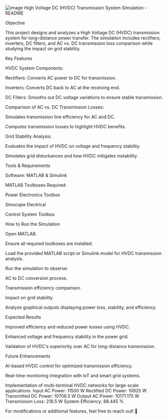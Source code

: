 ![image](https://github.com/user-attachments/assets/06004832-4e26-465a-98bf-bcc3f90022de)
High Voltage DC (HVDC) Transmission System Simulation - README

Objective

This project designs and analyzes a High Voltage DC (HVDC) transmission system for long-distance power transfer. The simulation includes rectifiers, inverters, DC filters, and AC vs. DC transmission loss comparison while studying the impact on grid stability.

Key Features

HVDC System Components:

Rectifiers: Converts AC power to DC for transmission.

Inverters: Converts DC back to AC at the receiving end.

DC Filters: Smooths out DC voltage variations to ensure stable transmission.

Comparison of AC vs. DC Transmission Losses:

Simulates transmission line efficiency for AC and DC.

Computes transmission losses to highlight HVDC benefits.

Grid Stability Analysis:

Evaluates the impact of HVDC on voltage and frequency stability.

Simulates grid disturbances and how HVDC mitigates instability.

Tools & Requirements

Software: MATLAB & Simulink

MATLAB Toolboxes Required:

Power Electronics Toolbox

Simscape Electrical

Control System Toolbox

How to Run the Simulation

Open MATLAB.

Ensure all required toolboxes are installed.

Load the provided MATLAB script or Simulink model for HVDC transmission analysis.

Run the simulation to observe:

AC to DC conversion process.

Transmission efficiency comparison.

Impact on grid stability.

Analyze graphical outputs displaying power loss, stability, and efficiency.

Expected Results

Improved efficiency and reduced power losses using HVDC.

Enhanced voltage and frequency stability in the power grid.

Validation of HVDC's superiority over AC for long-distance transmission.

Future Enhancements

AI-based HVDC control for optimized transmission efficiency.

Real-time monitoring integration with IoT and smart grid systems.

Implementation of multi-terminal HVDC networks for large-scale applications.
Input AC Power: 11500 W
Rectified DC Power: 10925 W
Transmitted DC Power: 10706.5 W
Output AC Power: 10171.175 W
Transmission Loss: 218.5 W
System Efficiency: 88.445 %

For modifications or additional features, feel free to reach out! 🚀
